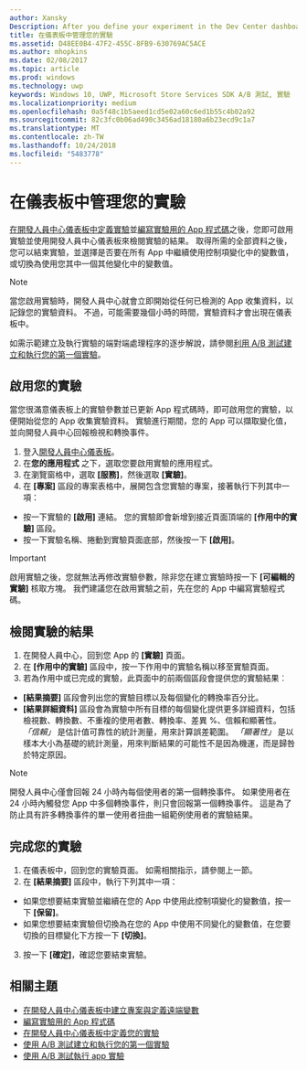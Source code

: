 ```yaml
---
author: Xansky
Description: After you define your experiment in the Dev Center dashboard and code your experiment in your app, you are ready to active your experiment and use the Dev Center dashboard to review the results of your experiment.
title: 在儀表板中管理您的實驗
ms.assetid: D48EE0B4-47F2-455C-8FB9-630769AC5ACE
ms.author: mhopkins
ms.date: 02/08/2017
ms.topic: article
ms.prod: windows
ms.technology: uwp
keywords: Windows 10, UWP, Microsoft Store Services SDK A/B 測試, 實驗
ms.localizationpriority: medium
ms.openlocfilehash: 0a5f48c1b5aeed1cd5e02a60c6ed1b55c4b02a92
ms.sourcegitcommit: 82c3fc0b06ad490c3456ad18180a6b23ecd9c1a7
ms.translationtype: MT
ms.contentlocale: zh-TW
ms.lasthandoff: 10/24/2018
ms.locfileid: "5483778"
---
```

# <a name="manage-your-experiment-in-the-dashboard"></a>在儀表板中管理您的實驗

[在開發人員中心儀表板中定義實驗](define-your-experiment-in-the-dev-center-dashboard.md)並[編寫實驗用的 App 程式碼](code-your-experiment-in-your-app.md)之後，您即可啟用實驗並使用開發人員中心儀表板來檢閱實驗的結果。 取得所需的全部資料之後，您可以結束實驗，並選擇是否要在所有 App 中繼續使用控制項變化中的變數值，或切換為使用您其中一個其他變化中的變數值。

> [!NOTE]
> 當您啟用實驗時，開發人員中心就會立即開始從任何已檢測的 App 收集資料，以記錄您的實驗資料。 不過，可能需要幾個小時的時間，實驗資料才會出現在儀表板中。

如需示範建立及執行實驗的端對端處理程序的逐步解說，請參閱[利用 A/B 測試建立和執行您的第一個實驗](create-and-run-your-first-experiment-with-a-b-testing.md)。

## <a name="activate-your-experiment"></a>啟用您的實驗

當您很滿意儀表板上的實驗參數並已更新 App 程式碼時，即可啟用您的實驗，以便開始從您的 App 收集實驗資料。 實驗進行期間，您的 App 可以擷取變化值，並向開發人員中心回報檢視和轉換事件。

1. 登入[開發人員中心儀表板](https://dev.windows.com/overview)。
2. 在**您的應用程式** 之下，選取您要啟用實驗的應用程式。
3. 在瀏覽窗格中，選取 **\[服務\]**，然後選取 **\[實驗\]**。
4. 在 **\[專案\]** 區段的專案表格中，展開包含您實驗的專案，接著執行下列其中一項：
  * 按一下實驗的 **\[啟用\]** 連結。 您的實驗即會新增到接近頁面頂端的 **\[作用中的實驗\]** 區段。
  * 按一下實驗名稱、捲動到實驗頁面底部，然後按一下 **\[啟用\]**。

> [!IMPORTANT]
> 啟用實驗之後，您就無法再修改實驗參數，除非您在建立實驗時按一下 **\[可編輯的實驗\]** 核取方塊。 我們建議您在啟用實驗之前，先在您的 App 中編寫實驗程式碼。

## <a name="review-the-results-of-your-experiment"></a>檢閱實驗的結果

1. 在開發人員中心，回到您 App 的 **\[實驗\]** 頁面。
2. 在 **\[作用中的實驗\]** 區段中，按一下作用中的實驗名稱以移至實驗頁面。
3. 若為作用中或已完成的實驗，此頁面中的前兩個區段會提供您的實驗結果︰
  * **\[結果摘要\]** 區段會列出您的實驗目標以及每個變化的轉換率百分比。
  * **\[結果詳細資料\]** 區段會為實驗中所有目標的每個變化提供更多詳細資料，包括檢視數、轉換數、不重複的使用者數、轉換率、差異 %、信賴和顯著性。 *「信賴」* 是估計值可靠性的統計測量，用來計算誤差範圍。 *「顯著性」* 是以樣本大小為基礎的統計測量，用來判斷結果的可能性不是因為機運，而是歸咎於特定原因。

> [!NOTE]
> 開發人員中心僅會回報 24 小時內每個使用者的第一個轉換事件。 如果使用者在 24 小時內觸發您 App 中多個轉換事件，則只會回報第一個轉換事件。 這是為了防止具有許多轉換事件的單一使用者扭曲一組範例使用者的實驗結果。


## <a name="complete-your-experiment"></a>完成您的實驗

1. 在儀表板中，回到您的實驗頁面。 如需相關指示，請參閱上一節。
2. 在 **\[結果摘要\]** 區段中，執行下列其中一項：
  * 如果您想要結束實驗並繼續在您的 App 中使用此控制項變化的變數值，按一下 **\[保留\]**。
  * 如果您想要結束實驗但切換為在您的 App 中使用不同變化的變數值，在您要切換的目標變化下方按一下 **\[切換\]**。
3. 按一下 **\[確定\]**，確認您要結束實驗。


## <a name="related-topics"></a>相關主題

* [在開發人員中心儀表板中建立專案與定義遠端變數](create-a-project-and-define-remote-variables-in-the-dev-center-dashboard.md)
* [編寫實驗用的 App 程式碼](code-your-experiment-in-your-app.md)
* [在開發人員中心儀表板中定義您的實驗](define-your-experiment-in-the-dev-center-dashboard.md)
* [使用 A/B 測試建立和執行您的第一個實驗](create-and-run-your-first-experiment-with-a-b-testing.md)
* [使用 A/B 測試執行 app 實驗](run-app-experiments-with-a-b-testing.md)
